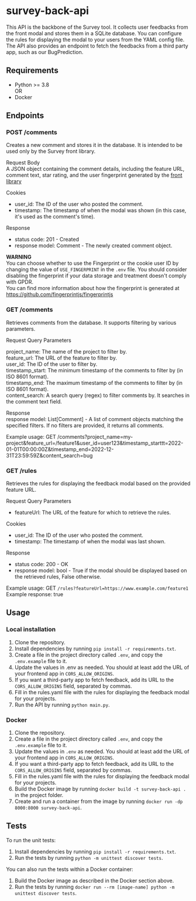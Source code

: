# survey-back-api

This API is the backbone of the Survey tool. It collects user feedbacks from the front modal and stores them in a SQLite database.
You can configure the rules for displaying the modal to your users from the YAML config file.
The API also provides an endpoint to fetch the feedbacks from a third party app, such as our BugPrediction.

## Requirements
- Python >= 3.8  
OR  
- Docker

## Endpoints

### POST /comments
Creates a new comment and stores it in the database.
It is intended to be used only by the Survey front library.

Request Body  
A JSON object containing the comment details, including the feature URL, comment text, star rating, and the user fingerprint generated by the [front library](https://github.com/optittm/survey-front-library)

Cookies
- user_id: The ID of the user who posted the comment.
- timestamp: The timestamp of when the modal was shown (in this case, it's used as the comment's time).
    
Response
- status code: 201 - Created
- response model: Comment - The newly created comment object.

**WARNING**  
You can choose whether to use the Fingerprint or the cookie user ID by changing the value of `USE_FINGERPRINT` in the `.env` file. You should consider disabling the fingerprint if your data storage and treatment doesn't comply with GPDR.  
You can find more information about how the fingerprint is generated at https://github.com/fingerprintjs/fingerprintjs

### GET /comments

Retrieves comments from the database. It supports filtering by various parameters.

Request Query Parameters

project_name: The name of the project to filter by.  
feature_url: The URL of the feature to filter by.  
user_id: The ID of the user to filter by.  
timestamp_start: The minimum timestamp of the comments to filter by (in ISO 8601 format).  
timestamp_end: The maximum timestamp of the comments to filter by (in ISO 8601 format).  
content_search: A search query (regex) to filter comments by. It searches in the comment text field.

Response  
response model: List[Comment] - A list of comment objects matching the specified filters. If no filters are provided, it returns all comments.

Example usage: GET /comments?project_name=my-project&feature_url=/feature1&user_id=user123&timestamp_starttt=2022-01-01T00:00:00Z&timestamp_end=2022-12-31T23:59:59Z&content_search=bug  


### GET /rules

Retrieves the rules for displaying the feedback modal based on the provided feature URL.

Request Query Parameters
- featureUrl: The URL of the feature for which to retrieve the rules.

Cookies
- user_id: The ID of the user who posted the comment.
- timestamp: The timestamp of when the modal was last shown.

Response
- status code: 200 - OK
- response model: bool - True if the modal should be displayed based on the retrieved rules, False otherwise.  

Example usage: GET ```/rules?featureUrl=https://www.example.com/feature1```  
Example response: true
## Usage
### Local installation

1. Clone the repository.
2. Install dependencies by running ```pip install -r requirements.txt```.
3. Create a file in the project directory called ```.env```, and copy the ```.env.example``` file to it.
4. Update the values in .env as needed. You should at least add the URL of your frontend app in ```CORS_ALLOW_ORIGINS```.
5. If you want a third-party app to fetch feedback, add its URL to the ```CORS_ALLOW_ORIGINS``` field, separated by commas.
6. Fill in the rules.yaml file with the rules for displaying the feedback modal for your projects.
7. Run the API by running ```python main.py```.

### Docker

1. Clone the repository.
2. Create a file in the project directory called ```.env```, and copy the ```.env.example``` file to it.
3. Update the values in ```.env``` as needed. You should at least add the URL of your frontend app in ```CORS_ALLOW_ORIGINS```.
4. If you want a third-party app to fetch feedback, add its URL to the ```CORS_ALLOW_ORIGINS``` field, separated by commas.
5. Fill in the rules.yaml file with the rules for displaying the feedback modal for your projects.
6. Build the Docker image by running ```docker build -t survey-back-api .``` in the project folder.
7. Create and run a container from the image by running ```docker run -dp 8000:8000 survey-back-api```.

## Tests 

To run the unit tests: 

1. Install dependencies by running ```pip install -r requirements.txt```.
2. Run the tests by running ```python -m unittest discover tests```.

You can also run the tests within a Docker container:

1. Build the Docker image as described in the Docker section above.
2. Run the tests by running ```docker run --rm [image-name] python -m unittest discover tests```.
